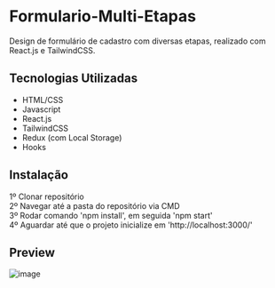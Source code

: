 # Formulario-Multi-Etapas

Design de formulário de cadastro com diversas etapas, realizado com React.js e TailwindCSS.

## Tecnologias Utilizadas

- HTML/CSS  
- Javascript  
- React.js  
- TailwindCSS  
- Redux (com Local Storage)  
- Hooks   

## Instalação

1º Clonar repositório  
2º Navegar até a pasta do repositório via CMD  
3º Rodar comando 'npm install', em seguida 'npm start'  
4º Aguardar até que o projeto inicialize em 'http://localhost:3000/'  

## Preview

![image](https://user-images.githubusercontent.com/74063350/147477832-f157d0da-e374-4e77-857e-2df4db92f5d7.png)
